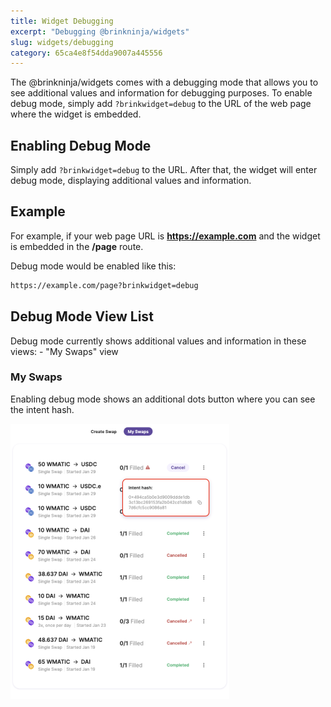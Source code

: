 ```yaml
---
title: Widget Debugging
excerpt: "Debugging @brinkninja/widgets"
slug: widgets/debugging
category: 65ca4e8f54dda9007a445556
---
```


The @brinkninja/widgets comes with a debugging mode that allows you to see additional values and information for debugging purposes. To enable debug mode, simply add `?brinkwidget=debug` to the URL of the web page where the widget is embedded.

## Enabling Debug Mode

Simply add `?brinkwidget=debug` to the URL. After that, the widget will enter debug mode, displaying additional values and information.

## Example

For example, if your web page URL is **https://example.com** and the widget is embedded in the **/page** route. 

Debug mode would be enabled like this:
```bash
https://example.com/page?brinkwidget=debug
```

## Debug Mode View List

Debug mode currently shows additional values and information in these views:
    - "My Swaps" view

### My Swaps
Enabling debug mode shows an additional dots button where you can see the intent hash.

![myswapsdebugg](https://raw.githubusercontent.com/brinktrade/guides/main/assets/myswapsdebugg.png)


